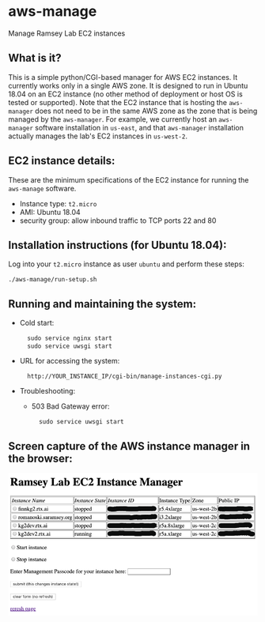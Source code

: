 # aws-manage
Manage Ramsey Lab EC2 instances

## What is it?

This is a simple python/CGI-based manager for AWS EC2 instances. It currently
works only in a single AWS zone. It is designed to run in Ubuntu 18.04 on an EC2
instance (no other method of deployment or host OS is tested or supported).
Note that the EC2 instance that is hosting the `aws-manager` does not need to
be in the same AWS zone as the zone that is being managed by the `aws-manager`.
For example, we currently host an `aws-manager` software installation in
`us-east`, and that `aws-manager` installation actually manages the lab's EC2
instances in `us-west-2`.

## EC2 instance details:

These are the minimum specifications of the EC2 instance for running the `aws-manage`
software.

- Instance type: `t2.micro`
- AMI: Ubuntu 18.04
- security group:  allow inbound traffic to TCP ports 22 and 80

## Installation instructions (for Ubuntu 18.04):

Log into your `t2.micro` instance as user `ubuntu` and perform these steps:

    ./aws-manage/run-setup.sh

## Running and maintaining the system:

- Cold start:

        sudo service nginx start
        sudo service uwsgi start

- URL for accessing the system:

        http://YOUR_INSTANCE_IP/cgi-bin/manage-instances-cgi.py
        
- Troubleshooting:

    - 503 Bad Gateway error:
    
            sudo service uwsgi start
            

## Screen capture of the AWS instance manager in the browser:

![screen capture of aws-manage](https://raw.githubusercontent.com/ramseylab/aws-manage/master/aws-manage-screen-capture.png)
